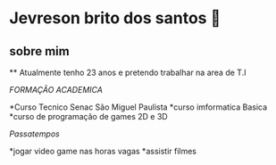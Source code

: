 # Jevreson brito dos santos 👋

 ## sobre mim 
** Atualmente tenho 23 anos e pretendo trabalhar na area de T.I

*FORMAÇÃO ACADEMICA*

*Curso Tecnico Senac São Miguel Paulista
*curso imformatica Basica
*curso de programação de games 2D e 3D

*Passatempos*

*jogar video game nas horas vagas
*assistir filmes

